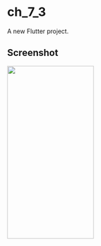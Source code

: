 # ch_7_3

A new Flutter project.

## Screenshot

<img src="https://user-images.githubusercontent.com/111499824/222443181-b9a075cb-b25c-491e-b584-2a750337ee0a.png" alt="" data-canonical-src="https://gyazo.com/eb5c5741b6a9a16c692170a41a49c858.png" width="200" height="400" />

